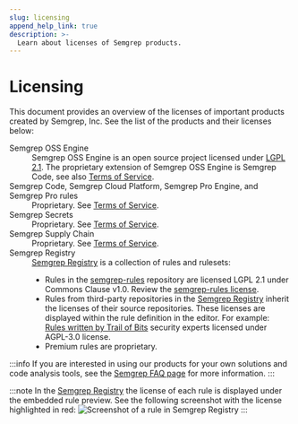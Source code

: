 ```yaml
---
slug: licensing
append_help_link: true
description: >-
  Learn about licenses of Semgrep products.
---
```


# Licensing

This document provides an overview of the licenses of important products created by Semgrep, Inc. See the list of the products and their licenses below:

<dl>
  <dt>Semgrep OSS Engine</dt>
    <dd>Semgrep OSS Engine is an open source project licensed under <a href="https://github.com/semgrep/semgrep/blob/develop/LICENSE">LGPL 2.1</a>. The proprietary extension of Semgrep OSS Engine is Semgrep Code, see also <a href="https://semgrep.dev/terms">Terms of Service</a>.</dd>
  <dt>Semgrep Code, Semgrep Cloud Platform, Semgrep Pro Engine, and Semgrep Pro rules</dt>
    <dd>Proprietary. See <a href="https://semgrep.dev/terms">Terms of Service</a>.</dd> 
  <dt>Semgrep Secrets</dt>
    <dd>Proprietary. See <a href="https://semgrep.dev/terms">Terms of Service</a>.</dd>
  <dt>Semgrep Supply Chain</dt>
    <dd>Proprietary. See <a href="https://semgrep.dev/terms">Terms of Service</a>.</dd>
  <dt>Semgrep Registry</dt>
    <dd>
    <a href="https://semgrep.dev/explore">Semgrep Registry</a> is a collection of rules and rulesets:
    <ul>
    <li>Rules in the <a href="https://github.com/semgrep/semgrep-rules">semgrep-rules</a> repository are licensed LGPL 2.1 under Commons Clause v1.0. Review the <a href="https://github.com/semgrep/semgrep-rules/blob/develop/LICENSE#L10">semgrep-rules license</a>.</li>
    <li>Rules from third-party repositories in the <a href="https://semgrep.dev/explore">Semgrep Registry</a> inherit the licenses of their source repositories. These licenses are displayed within the rule definition in the editor. For example: <a href="https://semgrep.dev/p/trailofbits">Rules written by Trail of Bits</a> security experts licensed under AGPL-3.0 license.</li>
    <li>Premium rules are proprietary.</li>
    </ul>
    </dd>
</dl>

:::info
If you are interested in using our products for your own solutions and code analysis tools, see the [Semgrep FAQ page](/faq/#how-are-semgrep-and-its-rules-licensed) for more information.
:::

:::note
In the [Semgrep Registry](https://semgrep.dev/explore) the license of each rule is displayed under the embedded rule preview. See the following screenshot with the license highlighted in red:
![Screenshot of a rule in Semgrep Registry](/img/semgrep-registry-license.png)
:::
